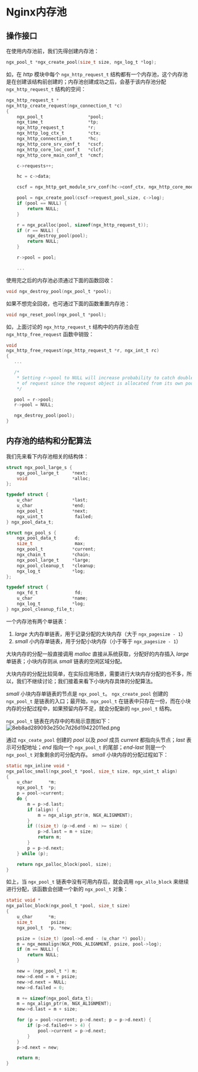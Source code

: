 # Nginx内存池

## 操作接口

在使用内存池前，我们先得创建内存池：
``` c
ngx_pool_t *ngx_create_pool(size_t size, ngx_log_t *log);
```

如，在 *http* 模块中每个 `ngx_http_request_t`  结构都有一个内存池，这个内存池是在创建该结构前创建的；内存池创建成功之后，会基于该内存池分配 `ngx_http_request_t`  结构的空间：
``` c
ngx_http_request_t *
ngx_http_create_request(ngx_connection_t *c)
{
    ngx_pool_t                 *pool;
    ngx_time_t                 *tp;
    ngx_http_request_t         *r;
    ngx_http_log_ctx_t         *ctx;
    ngx_http_connection_t      *hc;
    ngx_http_core_srv_conf_t   *cscf;
    ngx_http_core_loc_conf_t   *clcf;
    ngx_http_core_main_conf_t  *cmcf;

    c->requests++;

    hc = c->data;

    cscf = ngx_http_get_module_srv_conf(hc->conf_ctx, ngx_http_core_module);

    pool = ngx_create_pool(cscf->request_pool_size, c->log);
    if (pool == NULL) {
        return NULL;
    }

    r = ngx_pcalloc(pool, sizeof(ngx_http_request_t));
    if (r == NULL) {
        ngx_destroy_pool(pool);
        return NULL;
    }

    r->pool = pool;

    ...
```

使用完之后的内存池必须通过下面的函数回收：
``` c
void ngx_destroy_pool(ngx_pool_t *pool);
```
如果不想完全回收，也可通过下面的函数重置内存池：
``` c
void ngx_reset_pool(ngx_pool_t *pool);
```

如，上面讨论的 `ngx_http_request_t` 结构中的内存池会在 `ngx_http_free_request` 函数中销毁：
 ``` c
void
ngx_http_free_request(ngx_http_request_t *r, ngx_int_t rc)
{
    ...

    /*
     * Setting r->pool to NULL will increase probability to catch double close
     * of request since the request object is allocated from its own pool.
     */

    pool = r->pool;
    r->pool = NULL;

    ngx_destroy_pool(pool);
}
```

## 内存池的结构和分配算法
我们先来看下内存池相关的结构体：
``` c
struct ngx_pool_large_s {
    ngx_pool_large_t     *next;
    void                 *alloc;
};

typedef struct {
    u_char               *last;
    u_char               *end;
    ngx_pool_t           *next;
    ngx_uint_t            failed;
} ngx_pool_data_t;

struct ngx_pool_s {
    ngx_pool_data_t       d;
    size_t                max;
    ngx_pool_t           *current;
    ngx_chain_t          *chain;
    ngx_pool_large_t     *large;
    ngx_pool_cleanup_t   *cleanup;
    ngx_log_t            *log;
};

typedef struct {
    ngx_fd_t              fd;
    u_char               *name;
    ngx_log_t            *log;
} ngx_pool_cleanup_file_t;
```

一个内存池有两个单链表：
  1. *large* 大内存单链表，用于记录分配的大块内存（大于 `ngx_pagesize - 1`）
  2. *small* 小内存单链表，用于分配小块内存（小于等于 `ngx_pagesize - 1`）

大块内存的分配一般直接调用 *malloc* 直接从系统获取，分配好的内存插入 *large* 单链表；小块内存则从 *small* 链表的空闲区域分配。

大块内存的分配比较简单，在实际应用场景，需要进行大块内存分配的也不多，所以，我们不继续讨论；我们接着来看下小块内存具体的分配算法。

*small* 小块内存单链表的节点是 `ngx_pool_t`。
`ngx_create_pool` 创建的 `ngx_pool_t`  是链表的入口；最开始，`ngx_pool_t` 在链表中只存在一份，而在小块内存的分配过程中，如果预留内存不足，就会分配新的 `ngx_pool_t` 结构。

`ngx_pool_t` 链表在内存中的布局示意图如下：
![8eb8ad289093e250c7d26d19422011ed.png](en-resource://database/3168:1)

通过 `ngx_ceate_pool` 创建的 *pool* 以及 *pool* 成员 *current* 都指向头节点；*last* 表示可分配地址；*end* 指向一个 `ngx_pool_t` 的尾部；*end-last* 则是一个 `ngx_pool_t` 对象剩余的可分配内存。
*small* 小块内存的分配过程如下：
``` c
static ngx_inline void *
ngx_palloc_small(ngx_pool_t *pool, size_t size, ngx_uint_t align)
{
    u_char      *m;
    ngx_pool_t  *p;
    p = pool->current;
    do {
        m = p->d.last;
        if (align) {
            m = ngx_align_ptr(m, NGX_ALIGNMENT);
        }
        if ((size_t) (p->d.end - m) >= size) {
            p->d.last = m + size;
            return m;
        }
        p = p->d.next;
    } while (p);

    return ngx_palloc_block(pool, size);
}
```

如上，当 `ngx_pool_t` 链表中没有可用内存后，就会调用 `ngx_allo_block` 来继续进行分配，该函数会创建一个新的 `ngx_pool_t` 对象：
``` c
static void *
ngx_palloc_block(ngx_pool_t *pool, size_t size)
{
    u_char      *m;
    size_t       psize;
    ngx_pool_t  *p, *new;

    psize = (size_t) (pool->d.end - (u_char *) pool);
    m = ngx_memalign(NGX_POOL_ALIGNMENT, psize, pool->log);
    if (m == NULL) {
        return NULL;
    }

    new = (ngx_pool_t *) m;
    new->d.end = m + psize;
    new->d.next = NULL;
    new->d.failed = 0;

    m += sizeof(ngx_pool_data_t);
    m = ngx_align_ptr(m, NGX_ALIGNMENT);
    new->d.last = m + size;

    for (p = pool->current; p->d.next; p = p->d.next) {
        if (p->d.failed++ > 4) {
            pool->current = p->d.next;
        }
    }
    p->d.next = new;

    return m;
}
```

